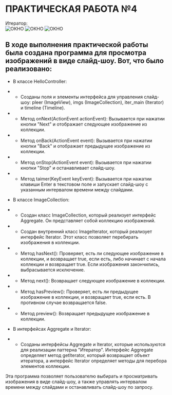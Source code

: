# ПРАКТИЧЕСКАЯ РАБОТА №4
Итератор: <br>
![ОКНО](https://github.com/Je1rei/Java-Tasks/blob/main/Task%204/Iterator/IMG/Screen1.png) ![ОКНО](https://github.com/Je1rei/Java-Tasks/blob/main/Task%204/Iterator/IMG/Screen2.png) ![ОКНО](https://github.com/Je1rei/Java-Tasks/blob/main/Task%204/Iterator/IMG/Screen3.png)

## В ходе выполнения практической работы была создана программа для просмотра изображений в виде слайд-шоу. Вот, что было реализовано:

- В классе HelloController:
- - Созданы поля и элементы интерфейса для управления слайд-шоу: pleer (ImageView), imgs (ImageCollection), iter_main (Iterator) и timeline (Timeline).
- - Метод onNext(ActionEvent actionEvent): Вызывается при нажатии кнопки "Next" и отображает следующее изображение из коллекции.
- - Метод onBack(ActionEvent event): Вызывается при нажатии кнопки "Back" и отображает предыдущее изображение из коллекции.
- - Метод onStop(ActionEvent event): Вызывается при нажатии кнопки "Stop" и останавливает слайд-шоу.
- - Метод taimer(KeyEvent keyEvent): Вызывается при нажатии клавиши Enter в текстовом поле и запускает слайд-шоу с указанным интервалом времени между слайдами.

- В классе ImageCollection:
- - Создан класс ImageCollection, который реализует интерфейс Aggregate. Он представляет собой коллекцию изображений.
- - Создан внутренний класс ImageIterator, который реализует интерфейс Iterator. Этот класс позволяет перебирать изображения в коллекции.
- - Метод hasNext(): Проверяет, есть ли следующее изображение в коллекции, и возвращает true, если есть, либо начинает с начала коллекции и возвращает true. Если изображения закончились, выбрасывается исключение.
- - Метод next(): Возвращает следующее изображение в коллекции.
- - Метод hasPreview(): Проверяет, есть ли предыдущее изображение в коллекции, и возвращает true, если есть. В противном случае возвращается false.
- - Метод preview(): Возвращает предыдущее изображение в коллекции.

- В интерфейсах Aggregate и Iterator:
- - Созданы интерфейсы Aggregate и Iterator, которые используются для реализации паттерна "Итератор". Интерфейс Aggregate определяет метод getIterator, который возвращает объект итератора, а интерфейс Iterator определяет методы для перебора элементов коллекции.

Эта программа позволяет пользователю выбирать и просматривать изображения в виде слайд-шоу, а также управлять интервалом времени между слайдами и останавливать слайд-шоу по запросу.

